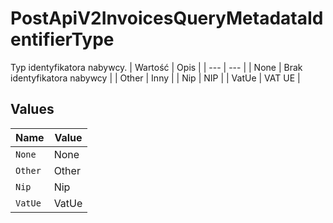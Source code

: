 # PostApiV2InvoicesQueryMetadataIdentifierType

Typ identyfikatora nabywcy.
| Wartość | Opis |
| --- | --- |
| None | Brak identyfikatora nabywcy |
| Other | Inny |
| Nip | NIP |
| VatUe | VAT UE |



## Values

| Name    | Value   |
| ------- | ------- |
| `None`  | None    |
| `Other` | Other   |
| `Nip`   | Nip     |
| `VatUe` | VatUe   |